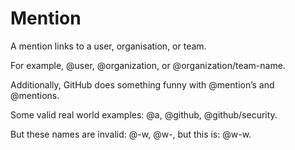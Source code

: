 # Mention

A mention links to a user, organisation, or team.

For example, @user, @organization, or @organization/team-name.

Additionally, GitHub does something funny with @mention’s and @mentions.

Some valid real world examples: @a, @github, @github/security.

But these names are invalid: @-w, @w-, but this is: @w-w.
